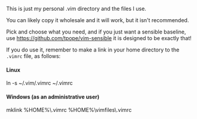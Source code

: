 This is just my personal .vim directory and the files I use.

You can likely copy it wholesale and it will work, but it isn't recommended.

Pick and choose what you need, and if you just want a sensible baseline, use 
https://github.com/tpope/vim-sensible it is designed to be exactly that!

If you do use it, remember to make a link in your home directory to 
the ```.vimrc``` file, as follows:

#### Linux ####

ln -s ~/.vim/.vimrc ~/.vimrc

#### Windows (as an administrative user) ####

mklink %HOME%\\.vimrc %HOME%\vimfiles\\.vimrc
